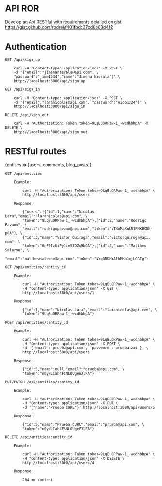 # API ROR

Develop an Api RESTful with requirements detailed on gist https://gist.github.com/rodrei/f401fbdc37cd8b68d4f2

# Authentication

	GET /api/sign_up

		curl -H "Content-type: application/json" -X POST \
		-d '{"email":"jimenanasrala@api.com", \
		"password":"jime1234","name":"Jimena Nasrala"}' \
		http://localhost:3000/api/sign_up

	GET /api/sign_in

		curl -H "Content-type: application/json" -X POST \
		-d '{"email":"laranicolas@api.com", "password":"nico1234"}' \
		http://localhost:3000/api/sign_in

	DELETE /api/sign_out

		curl -H "Authorization: Token token=9LqBuORPaw-1_-wcdhbhpA" -X DELETE \
		http://localhost:3000/api/sign_out

# RESTful routes

{entities => [users, comments, blog_posts]}

	GET /api/entities

		Example:

			curl -H "Authorization: Token token=9LqBuORPaw-1_-wcdhbhpA" \
			http://localhost:3000/api/users

		Response:

			{"users":[{"id":1,"name":"Nicolas Lara","email":"laranicolas@api.com", \ 
			"token":"9LqBuORPaw-1_-wcdhbhpA"},{"id":2,"name":"Rodrigo Pavano", \
			"email":"rodrigopavano@api.com","token":"VTXnMaXukR1FNKBODh-p0A"}, \ 
			{"id":3,"name":"Victor Quiroga","email":"victorquiroga@api. com", \
			"token":"0nF9IzUiPy1ie57OZq9bGA"},{"id":4,"name":"Matthew Salerno", \ 
			"email":"matthewsalerno@api.com","token":"NYqORDHrAlhMHa1qjLCGIg"}

	GET /api/entities/:entity_id

		Example:

			curl -H "Authorization: Token token=9LqBuORPaw-1_-wcdhbhpA" \
			-H "Content-type: application/json" -X GET \
			http://localhost:3000/api/users/1

		Response:

			{"id":1,"name":"Nicolas Lara","email":"laranicolas@api.com", \
			"token":"9LqBuORPaw-1_-wcdhbhpA"}

	POST /api/entities/:entity_id

		Example:

			curl -H "Authorization: Token token=9LqBuORPaw-1_-wcdhbhpA" \
			-H "Content-type: application/json" -X POST \
			-d '{"email":"prueba@api.com", "password":"prueba1234"}' \
			http://localhost:3000/api/users

		Response:

			{"id":5,"name":null,"email":"prueba@api.com", \
			"token":"n0yNLIah4FSNL0UgeEJlFA"}

	PUT/PATCH /api/entities/:entity_id

		Example:

			curl -H "Authorization: Token token=9LqBuORPaw-1_-wcdhbhpA" \
			-H "Content-type: application/json" -X PUT \
			-d '{"name":"Prueba CURL"}' http://localhost:3000/api/users/5

		Response:

			{"id":5,"name":"Prueba CURL","email":"prueba@api.com", \ 
			"token":"n0yNLIah4FSNL0UgeEJlFA"}

	DELETE /api/entities/:entity_id

		Example:

			curl -H "Authorization: Token token=9LqBuORPaw-1_-wcdhbhpA" \
			-H "Content-type: application/json" -X DELETE \
			http://localhost:3000/api/users/4

		Response:

			204 no content.